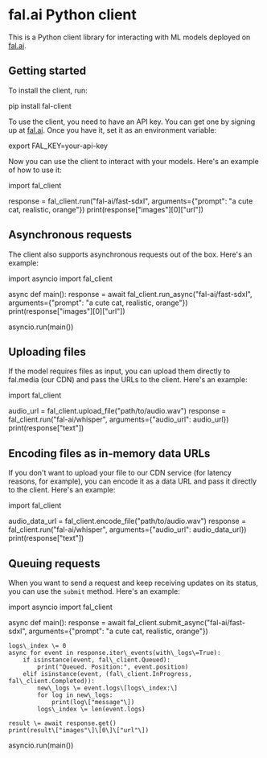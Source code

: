 fal.ai Python client
====================

This is a Python client library for interacting with ML models deployed on [fal.ai](https://fal.ai).

Getting started
---------------

To install the client, run:

pip install fal-client

To use the client, you need to have an API key. You can get one by signing up at [fal.ai](https://fal.ai). Once you have it, set it as an environment variable:

export FAL\_KEY\=your-api-key

Now you can use the client to interact with your models. Here's an example of how to use it:

import fal\_client

response \= fal\_client.run("fal-ai/fast-sdxl", arguments\={"prompt": "a cute cat, realistic, orange"})
print(response\["images"\]\[0\]\["url"\])

Asynchronous requests
---------------------

The client also supports asynchronous requests out of the box. Here's an example:

import asyncio
import fal\_client

async def main():
    response \= await fal\_client.run\_async("fal-ai/fast-sdxl", arguments\={"prompt": "a cute cat, realistic, orange"})
    print(response\["images"\]\[0\]\["url"\])

asyncio.run(main())

Uploading files
---------------

If the model requires files as input, you can upload them directly to fal.media (our CDN) and pass the URLs to the client. Here's an example:

import fal\_client

audio\_url \= fal\_client.upload\_file("path/to/audio.wav")
response \= fal\_client.run("fal-ai/whisper", arguments\={"audio\_url": audio\_url})
print(response\["text"\])

Encoding files as in-memory data URLs
-------------------------------------

If you don't want to upload your file to our CDN service (for latency reasons, for example), you can encode it as a data URL and pass it directly to the client. Here's an example:

import fal\_client

audio\_data\_url \= fal\_client.encode\_file("path/to/audio.wav")
response \= fal\_client.run("fal-ai/whisper", arguments\={"audio\_url": audio\_data\_url})
print(response\["text"\])

Queuing requests
----------------

When you want to send a request and keep receiving updates on its status, you can use the `submit` method. Here's an example:

import asyncio
import fal\_client

async def main():
    response \= await fal\_client.submit\_async("fal-ai/fast-sdxl", arguments\={"prompt": "a cute cat, realistic, orange"})

    logs\_index \= 0
    async for event in response.iter\_events(with\_logs\=True):
        if isinstance(event, fal\_client.Queued):
            print("Queued. Position:", event.position)
        elif isinstance(event, (fal\_client.InProgress, fal\_client.Completed)):
            new\_logs \= event.logs\[logs\_index:\]
            for log in new\_logs:
                print(log\["message"\])
            logs\_index \= len(event.logs)

    result \= await response.get()
    print(result\["images"\]\[0\]\["url"\])

asyncio.run(main())